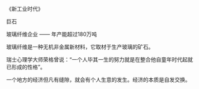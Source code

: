 《新工业时代》



巨石

玻璃纤维企业 —— 年产能超过180万吨

玻璃纤维是一种无机非金属新材料，它取材于生产玻璃的矿石。



瑞士心理学大师荣格曾说：“一个人毕其一生的努力就是在整合他自童年时代起就已形成的性格”。



一个地方的经济但凡有缝隙，就会有个人生意的发生。经济的本质是自发交换。